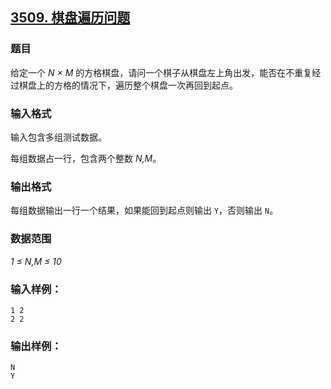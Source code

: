## [3509. 棋盘遍历问题](https://www.acwing.com/problem/content/3512/)

### 题目

给定一个 *N × M* 的方格棋盘，请问一个棋子从棋盘左上角出发，能否在不重复经过棋盘上的方格的情况下，遍历整个棋盘一次再回到起点。

### 输入格式

输入包含多组测试数据。

每组数据占一行，包含两个整数 *N,M*。

### 输出格式

每组数据输出一行一个结果，如果能回到起点则输出 `Y`，否则输出 `N`。

### 数据范围

*1 ≤ N,M ≤ 10*

### 输入样例：

```
1 2
2 2
```

### 输出样例：

```
N
Y
```
